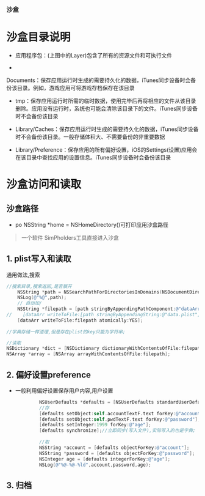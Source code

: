 ### 沙盒

# 沙盒目录说明

* 应用程序包：(上图中的Layer)包含了所有的资源文件和可执行文件

* Documents：保存应用运行时生成的需要持久化的数据，iTunes同步设备时会备份该目录。例如，游戏应用可将游戏存档保存在该目录

* tmp：保存应用运行时所需的临时数据，使用完毕后再将相应的文件从该目录删除。应用没有运行时，系统也可能会清除该目录下的文件。iTunes同步设备时不会备份该目录

* Library/Caches：保存应用运行时生成的需要持久化的数据，iTunes同步设备时不会备份该目录。一般存储体积大、不需要备份的非重要数据

* Library/Preference：保存应用的所有偏好设置，iOS的Settings(设置)应用会在该目录中查找应用的设置信息。iTunes同步设备时会备份该目录

# 沙盒访问和读取
## 沙盒路径
* po NSString *home = NSHomeDirectory()可打印应用沙盒路径
> 一个软件 SimPholders工具直接进入沙盒

## 1. plist写入和读取
通用做法,搜索
```objectivec
//搜索目录,搜索返回,是否展开
    NSString *path = NSSearchPathForDirectoriesInDomains(NSDocumentDirectory, NSUserDomainMask, YES)[0];//iOS必须展开路径
    NSLog(@"%@",path);
    // 自动加/
    NSString *filepath = [path stringByAppendingPathComponent:@"dataArr.plist"];
//    [dataArr writeToFile:[path stringByAppendingString:@"data.plist"] atomically:YES];
    [dataArr writeToFile:filepath atomically:YES];
    
//字典存储一样道理,但是存在plist的key只能为字符串;

//读取
NSDictionary *dict = [NSDictionary dictionaryWithContentsOfFile:filepath1];
NSArray *array = [NSArray arrayWithContentsOfFile:filepath];
```
## 2. 偏好设置preference

* 一般利用偏好设置保存用户内容,用户设置

```objectivec
            NSUserDefaults *defaults = [NSUserDefaults standardUserDefaults];
            //存
            [defaults setObject:self.accountTextF.text forKey:@"account"];
            [defaults setObject:self.pwdTextF.text forKey:@"password"];
            [defaults setInteger:1999 forKey:@"age"];
            [defaults synchronize];//立即同步(写入文件),实际写入的也是字典;
            
            //取
            NSString *account = [defaults objectForKey:@"account"];
            NSString *password = [defaults objectForKey:@"password"];
            NSInteger age = [defaults integerForKey:@"age"];
            NSLog(@"%@-%@-%ld",account,password,age);

```

## 3. 归档


